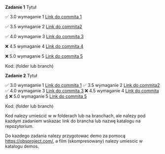 **Zadanie 1** Tytuł

:white_check_mark: 3.0 wymaganie 1 [Link do commita 1](https://github.com/kprzystalski/workshop_template/commit/hash)

:white_check_mark: 3.5 wymaganie 2 [Link do commita2 ](https://github.com/kprzystalski/workshop_template/commit/hash)

:white_check_mark: 4.0 wymaganie 3 [Link do commita 3](https://github.com/kprzystalski/workshop_template/commit/hash)

:x: 4.5 wymaganie 4 [Link do commita 4](https://github.com/kprzystalski/workshop_template/commit/hash)

:x: 5.0 wymaganie 5 [Link do commita 5](https://github.com/kprzystalski/workshop_template/commit/hash)

Kod: (folder lub branch)

**Zadanie 2** Tytuł

:white_check_mark: 3.0 wymaganie 1 [Link do commita 1](https://github.com/kprzystalski/workshop_template/commit/hash)
:white_check_mark: 3.5 wymaganie 2 [Link do commita2 ](https://github.com/kprzystalski/workshop_template/commit/hash)
:white_check_mark: 4.0 wymaganie 3 [Link do commita 3](https://github.com/kprzystalski/workshop_template/commit/hash)
:x: 4.5 wymaganie 4 [Link do commita 4](https://github.com/kprzystalski/workshop_template/commit/hash)
:x: 5.0 wymaganie 5 [Link do commita 5](https://github.com/kprzystalski/workshop_template/commit/hash)

Kod: (folder lub branch)


Kod nalezy umieścić w w folderach lub na branchach, ale nalezy pod kazdym zadaniem wskazac link do brancha lub nazwę katalogu na repozytorium. 

Do kazdego zadania nalezy przygotowac demo za pomocą https://obsproject.com/, a film (skompresowany) nalezy umiescic w katalogu demos.